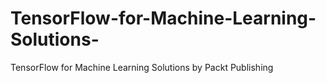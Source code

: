 # TensorFlow-for-Machine-Learning-Solutions-
TensorFlow for Machine Learning Solutions by Packt Publishing

